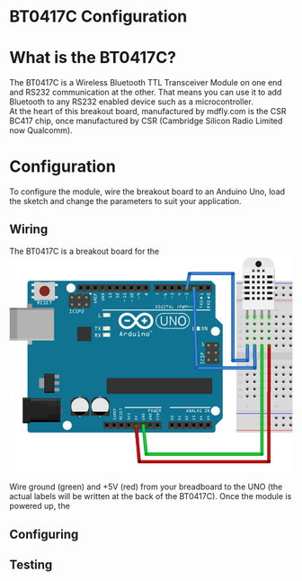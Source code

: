 BT0417C Configuration
==============

# What is the BT0417C?

The BT0417C is a Wireless Bluetooth TTL Transceiver Module on one end and RS232 communication at the other. That means you can use it to add Bluetooth to any RS232 enabled device such as a microcontroller.  
At the heart of this breakout board, manufactured by mdfly.com is the CSR BC417 chip, once manufactured by CSR (Cambridge Silicon Radio Limited now Qualcomm).

# Configuration

To configure the module, wire the breakout board to an Anduino Uno, load the sketch and change the parameters to suit your application.

## Wiring

The BT0417C is a breakout board for the 
![BT0417C Wiring](images/BT0417C-wiring.png)

Wire ground (green) and +5V (red) from your breadboard to the UNO (the actual labels will be written at the back of the BT0417C). Once the module is powered up, the 

## Configuring



## Testing

